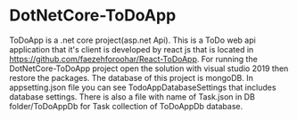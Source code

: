 # DotNetCore-ToDoApp
ToDoApp is a .net core project(asp.net Api). This is a ToDo web api application that it's client is developed by react js that is located in https://github.com/faezehforoohar/React-ToDoApp. 
For running the DotNetCore-ToDoApp project open the solution with visual studio 2019 then restore the packages. 
The database of this project is mongoDB. In appsetting.json file you can see TodoAppDatabaseSettings that includes database settings. There is also a file with name of Task.json in DB folder/ToDoAppDb for Task collection of ToDoAppDb database.
